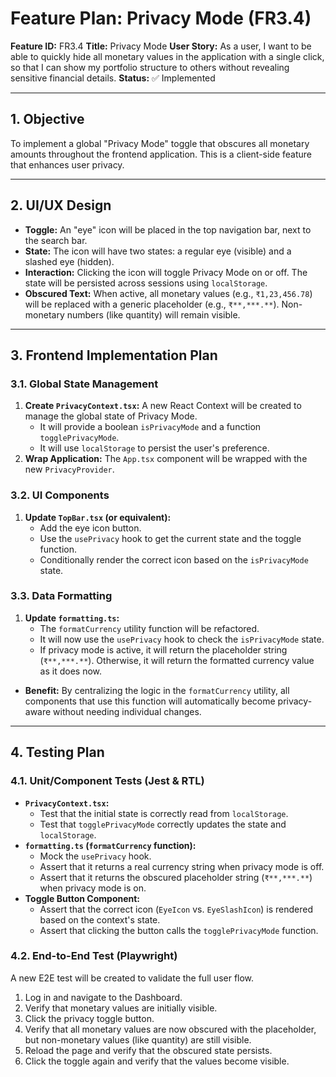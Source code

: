 # Feature Plan: Privacy Mode (FR3.4)

**Feature ID:** FR3.4
**Title:** Privacy Mode
**User Story:** As a user, I want to be able to quickly hide all monetary values in the application with a single click, so that I can show my portfolio structure to others without revealing sensitive financial details.
**Status:** ✅ Implemented

---

## 1. Objective

To implement a global "Privacy Mode" toggle that obscures all monetary amounts throughout the frontend application. This is a client-side feature that enhances user privacy.

---

## 2. UI/UX Design

*   **Toggle:** An "eye" icon will be placed in the top navigation bar, next to the search bar.
*   **State:** The icon will have two states: a regular eye (visible) and a slashed eye (hidden).
*   **Interaction:** Clicking the icon will toggle Privacy Mode on or off. The state will be persisted across sessions using `localStorage`.
*   **Obscured Text:** When active, all monetary values (e.g., `₹1,23,456.78`) will be replaced with a generic placeholder (e.g., `₹**,***.**`). Non-monetary numbers (like quantity) will remain visible.

---

## 3. Frontend Implementation Plan

### 3.1. Global State Management

1.  **Create `PrivacyContext.tsx`:** A new React Context will be created to manage the global state of Privacy Mode.
    *   It will provide a boolean `isPrivacyMode` and a function `togglePrivacyMode`.
    *   It will use `localStorage` to persist the user's preference.
2.  **Wrap Application:** The `App.tsx` component will be wrapped with the new `PrivacyProvider`.

### 3.2. UI Components

1.  **Update `TopBar.tsx` (or equivalent):**
    *   Add the eye icon button.
    *   Use the `usePrivacy` hook to get the current state and the toggle function.
    *   Conditionally render the correct icon based on the `isPrivacyMode` state.

### 3.3. Data Formatting

1.  **Update `formatting.ts`:**
    *   The `formatCurrency` utility function will be refactored.
    *   It will now use the `usePrivacy` hook to check the `isPrivacyMode` state.
    *   If privacy mode is active, it will return the placeholder string (`₹**,***.**`). Otherwise, it will return the formatted currency value as it does now.

*   **Benefit:** By centralizing the logic in the `formatCurrency` utility, all components that use this function will automatically become privacy-aware without needing individual changes.

---

## 4. Testing Plan

### 4.1. Unit/Component Tests (Jest & RTL)

*   **`PrivacyContext.tsx`:**
    *   Test that the initial state is correctly read from `localStorage`.
    *   Test that `togglePrivacyMode` correctly updates the state and `localStorage`.
*   **`formatting.ts` (`formatCurrency` function):**
    *   Mock the `usePrivacy` hook.
    *   Assert that it returns a real currency string when privacy mode is off.
    *   Assert that it returns the obscured placeholder string (`₹**,***.**`) when privacy mode is on.
*   **Toggle Button Component:**
    *   Assert that the correct icon (`EyeIcon` vs. `EyeSlashIcon`) is rendered based on the context's state.
    *   Assert that clicking the button calls the `togglePrivacyMode` function.

### 4.2. End-to-End Test (Playwright)

A new E2E test will be created to validate the full user flow.
1.  Log in and navigate to the Dashboard.
2.  Verify that monetary values are initially visible.
3.  Click the privacy toggle button.
4.  Verify that all monetary values are now obscured with the placeholder, but non-monetary values (like quantity) are still visible.
5.  Reload the page and verify that the obscured state persists.
6.  Click the toggle again and verify that the values become visible.
